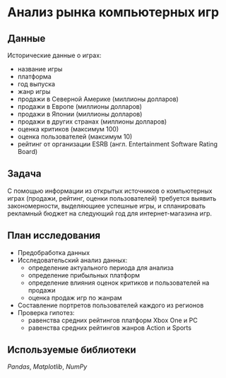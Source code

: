 # Анализ рынка компьютерных игр


## Данные

Исторические данные о играх:
- название игры
- платформа
- год выпуска
- жанр игры
- продажи в Северной Америке (миллионы долларов)
- продажи в Европе (миллионы долларов)
- продажи в Японии (миллионы долларов)
- продажи в других странах (миллионы долларов)
- оценка критиков (максимум 100)
- оценка пользователей (максимум 10)
- рейтинг от организации ESRB (англ. Entertainment Software Rating Board)

## Задача

С помощью информации из открытых источников о компьютерных играх (продажи, рейтинг, оценки пользователей) требуется выявить закономерности, выделяющиее успешные игры, и спланировать рекламный бюджет на следующий год для интернет-магазина игр.
 
## План исследования

- Предобработка данных
- Исследовательский анализ данных:
	- определение актуального периода для анализа
	- определение прибыльных платформ
	- определение влияния оценок критиков и пользователей на продажи
	- оценка продаж игр по жанрам
- Cоставление портретов пользователей каждого из регионов
- Проверка гипотез:
	- равенства средних рейтингов платформ Xbox One и PC 
	- равенства средних рейтингов жанров Action и Sports

## Используемые библиотеки

*Pandas*, *Matplotlib*, *NumPy* 
